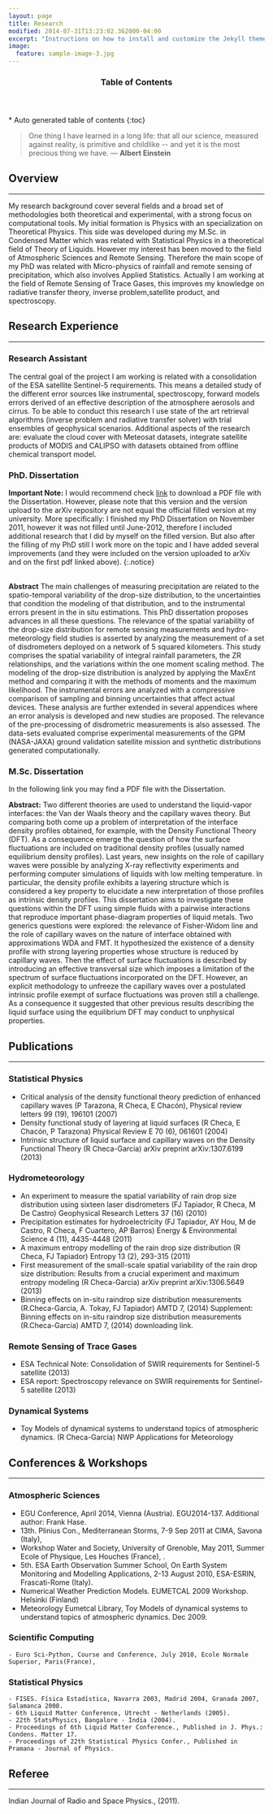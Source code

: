 ```yaml
---
layout: page
title: Research
modified: 2014-07-31T13:23:02.362000-04:00
excerpt: "Instructions on how to install and customize the Jekyll theme Minimal Mistakes."
image:
  feature: sample-image-3.jpg
---
```


<section id="table-of-contents" class="toc">
  <header>
    <h3>Table of Contents</h3>
  </header>
<div id="drawer" markdown="1">
*  Auto generated table of contents
{:toc}
</div>
</section><!-- /#table-of-contents -->


> One thing I have learned in a long life: that all our science, measured against reality, is primitive and childlike -- and yet it is the most precious thing we have. ― **Albert Einstein**

## Overview
---

My research background cover several fields and a broad set of methodologies both theoretical and experimental, with a strong focus on computational tools. My initial formation is Physics with an specialization on Theoretical Physics. This side was developed during my M.Sc. in Condensed Matter which was related with Statistical Physics in a theoretical field of Theory of Liquids. However my interest has been moved to the field of Atmospheric Sciences and Remote Sensing. Therefore the main scope of my PhD was related with Micro-physics of rainfall and remote sensing of precipitation, which also involves Applied Statistics. Actually I am working at the field of Remote Sensing of Trace Gases, this improves my knowledge on radiative transfer theory, inverse problem,satellite product, and spectroscopy.

## Research Experience
---

### Research Assistant

The central goal of the project I am working is related with a consolidation of the ESA satellite Sentinel-5 requirements. This means a detailed study of the different error sources like instrumental, spectroscopy, forward models errors derived of an effective description of the atmosphere aerosols and cirrus. To be able to conduct this research I use state of the art retrieval algorithms (inverse problem and radiative transfer solver) with trial ensembles of geophysical scenarios. Additional aspects of the research are: evaluate the cloud cover with Meteosat datasets, integrate satellite products of MODIS and CALIPSO with datasets obtained from offline chemical transport model.


### PhD. Dissertation


**Important Note:**  I would recommend check [link](https://spideroak.com/browse/share/checagarcia/phddissertation) to download a PDF file with the Dissertation. However, please note that this version and the version upload to the arXiv repository are not equal the official filled version at my university. More specifically: I finished my PhD Dissertation on November 2011, however it was not filled until June-2012, therefore I included additional research that I did by myself on the filled version. But also after the filling of my PhD still I work more on the topic and I have added several improvements (and they were included on the version uploaded to arXiv and on the first pdf linked above).
{:.notice}
<br><br>

**Abstract**
The main challenges of measuring precipitation are related to the spatio-temporal variability of the drop-size distribution, to the uncertainties that condition the modeling of that distribution, and to the instrumental errors present in the in situ estimations. This PhD dissertation proposes advances in all these questions. The relevance of the spatial variability of the drop-size distribution for remote sensing measurements and hydro-meteorology field studies is asserted by analyzing the measurement of a set of disdrometers deployed on a network of 5 squared kilometers. This study comprises the spatial variability of integral rainfall parameters, the ZR relationships, and the variations within the one moment scaling method. The modeling of the drop-size distribution is analyzed by applying the MaxEnt method and comparing it with the methods of moments and the maximum likelihood. The instrumental errors are analyzed with a compressive comparison of sampling and binning uncertainties that affect actual devices. These analysis are further extended in several appendices where an error analysis is developed and new studies are proposed. The relevance of the pre-processing of disdrometric measurements is also assessed. The data-sets evaluated comprise experimental measurements of the GPM (NASA-JAXA) ground validation satellite mission and synthetic distributions generated computationally.


### M.Sc. Dissertation


In the following link you may find a PDF file with the Dissertation.

**Abstract:**
Two different theories are used to understand the liquid-vapor interfaces: the Van der Waals theory and the capillary waves theory. But comparing both come up a problem of interpretation of the interface density profiles obtained, for example, with the Density Functional Theory (DFT). As a consequence emerge the question of how the surface fluctuations are included on traditional density profiles (usually named equilibrium density profiles). Last years, new insights on the role of capillary waves were possible by analyzing X-ray reflectivity experiments and performing computer simulations of liquids with low melting temperature. In particular, the density profile exhibits a layering structure which is considered a key property to elucidate a new interpretation of those profiles as intrinsic density profiles. This dissertation aims to investigate these questions within the DFT using simple fluids with a pairwise interactions that reproduce important phase-diagram properties of liquid metals. Two generics questions were explored: the relevance of Fisher-Widom line and the role of capillary waves on the nature of interface obtained with approximations WDA and FMT. It hypothesized the existence of a density profile with strong layering properties whose structure is reduced by capillary waves. Then the effect of surface fluctuations is described by introducing an effective transversal size which imposes a limitation of the spectrum of surface fluctuations incorporated on the DFT. However, an explicit methodology to unfreeze the capillary waves over a postulated intrinsic profile exempt of surface fluctuations was proven still a challenge. As a consequence it suggested that other previous results describing the liquid surface using the equilibrium DFT may conduct to unphysical properties.

## Publications
---

### Statistical Physics

   - Critical analysis of the density functional theory prediction of enhanced capillary waves (P Tarazona, R Checa, E Chacón), Physical review letters 99 (19), 196101 (2007)
   - Density functional study of layering at liquid surfaces (R Checa, E Chacón, P Tarazona) Physical Review E 70 (6), 061601 (2004)
   - Intrinsic structure of liquid surface and capillary waves on the Density Functional Theory (R Checa-Garcia) arXiv preprint arXiv:1307.6199 (2013)

### Hydrometeorology

   - An experiment to measure the spatial variability of rain drop size distribution using sixteen laser disdrometers (FJ Tapiador, R Checa, M De Castro) Geophysical Research Letters 37 (16) (2010)
   - Precipitation estimates for hydroelectricity (FJ Tapiador, AY Hou, M de Castro, R Checa, F Cuartero, AP Barros) Energy & Environmental Science 4 (11), 4435-4448 (2011)
   - A maximum entropy modelling of the rain drop size distribution (R Checa, FJ Tapiador) Entropy 13 (2), 293-315 (2011)
   - First measurement of the small-scale spatial variability of the rain drop size distribution: Results from a crucial experiment and maximum entropy modeling (R Checa-Garcia) arXiv preprint arXiv:1306.5649 (2013)
   - Binning effects on in-situ raindrop size distribution measurements (R.Checa-Garcia, A. Tokay, FJ Tapiador) AMTD 7, (2014)
    Supplement: Binning effects on in-situ raindrop size distribution measurements (R.Checa-Garcia) AMTD 7, (2014) downloading link.

### Remote Sensing of Trace Gases

   - ESA Technical Note: Consolidation of SWIR requirements for Sentinel-5 satellite (2013)
   - ESA report: Spectroscopy relevance on SWIR requirements for Sentinel-5 satellite (2013)

### Dynamical Systems

   - Toy Models of dynamical systems to understand topics of atmospheric dynamics. (R Checa-Garcia) NWP Applications for Meteorology

## Conferences & Workshops
---

### Atmospheric Sciences

   - EGU Conference, April 2014, Vienna (Austria). EGU2014-137. Additional author: Frank Hase.
   - 13th. Plinius Con., Mediterranean Storms, 7-9 Sep 2011 at CIMA, Savona (Italy),
   - Workshop Water and Society, University of Grenoble, May 2011, Summer Ecole of Physique, Les Houches (France), .
   - 5th. ESA Earth Observation Summer School, On Earth System Monitoring and Modelling Applications, 2-13 August 2010, ESA-ESRIN, Frascati-Rome (Italy).
   - Numerical Weather Prediction Models. EUMETCAL 2009 Workshop. Helsinki (Finland)
   - Meteorology Eumetcal Library, Toy Models of dynamical systems to understand topics of atmospheric dynamics. Dec 2009.

### Scientific Computing

    - Euro Sci-Python, Course and Conference, July 2010, Ecole Normale Superior, Paris(France),

### Statistical Physics

    - FISES. Física Estadística, Navarra 2003, Madrid 2004, Granada 2007, Salamanca 2008.
    - 6th Liquid Matter Conference, Utrecht - Netherlands (2005).
    - 22th StatsPhysics, Bangalore - India (2004).
    - Proceedings of 6th Liquid Matter Conference., Published in J. Phys.: Condens. Matter 17.
    - Proceedings of 22th Statistical Physics Confer., Published in Pramana - Journal of Physics.

## Referee
---

Indian Journal of Radio and Space Physics., (2011).